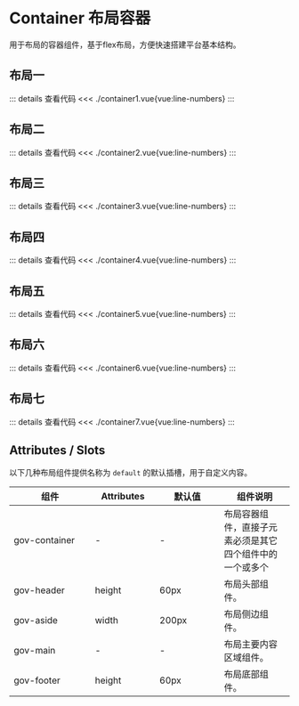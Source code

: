 <script setup>
import container1 from "./container1.vue"
import container2 from "./container2.vue"
import container3 from "./container3.vue"
import container4 from "./container4.vue"
import container5 from "./container5.vue"
import container6 from "./container6.vue"
import container7 from "./container7.vue"
</script>

# Container 布局容器

用于布局的容器组件，基于flex布局，方便快速搭建平台基本结构。

## 布局一

<container1 />

::: details 查看代码
<<< ./container1.vue{vue:line-numbers}
:::


## 布局二

<container2 />

::: details 查看代码
<<< ./container2.vue{vue:line-numbers}
:::



## 布局三

<container3 />

::: details 查看代码
<<< ./container3.vue{vue:line-numbers}
:::


## 布局四

<container4 />

::: details 查看代码
<<< ./container4.vue{vue:line-numbers}
:::


## 布局五

<container5 />

::: details 查看代码
<<< ./container5.vue{vue:line-numbers}
:::


## 布局六

<container6 />

::: details 查看代码
<<< ./container6.vue{vue:line-numbers}
:::


## 布局七

<container7 />

::: details 查看代码
<<< ./container7.vue{vue:line-numbers}
:::



## Attributes / Slots

以下几种布局组件提供名称为 ```default``` 的默认插槽，用于自定义内容。

<table>
  <thead>
    <tr>
      <th width="130">组件</th>
	  <th width="100">Attributes</th>
	  <th width="100">默认值</th>
      <th>组件说明</th>
    </tr>
  </thead>
  <tbody>
    <tr>
      <td>gov-container</td>
	  <td>-</td>
	  <td>-</td>
      <td>布局容器组件，直接子元素必须是其它四个组件中的一个或多个</td>
    </tr>
    <tr>
      <td>gov-header</td>
	  <td>height</td>
	  <td>60px</td>
      <td>布局头部组件。</td>
    </tr>
    <tr>
      <td>gov-aside</td>
	  <td>width</td>
	  <td>200px</td>
      <td>布局侧边组件。</td>
    </tr>
    <tr>
      <td>gov-main</td>
	  <td>-</td>
	  <td>-</td>
      <td>布局主要内容区域组件。</td>
    </tr>
    <tr>
      <td>gov-footer</td>
	  <td>height</td>
	  <td>60px</td>
      <td>布局底部组件。</td>
    </tr>
  </tbody>
</table>
